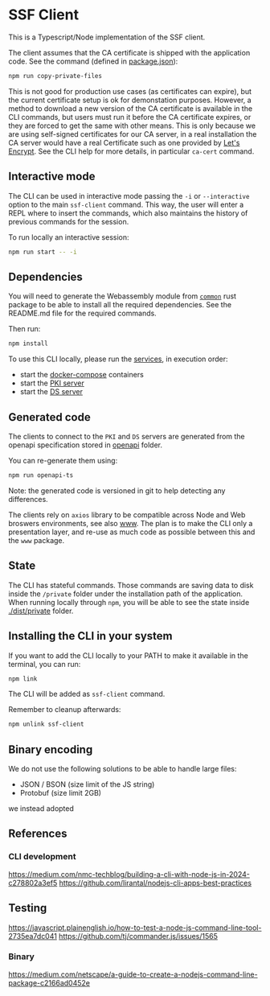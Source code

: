 # SSF Client

This is a Typescript/Node implementation of the SSF client.

The client assumes that the CA certificate is shipped with the application code. See the command (defined in [package.json](./package.json)):

```bash
npm run copy-private-files
```

This is not good for production use cases (as certificates can expire), but the current certificate setup is ok for demonstation purposes.
However, a method to download a new version of the CA certificate is available in the CLI commands, but users must run it
before the CA certificate expires, or they are forced to get the same with other means. This is only because we are using self-signed certificates for our CA server, in a real installation the CA server would have a real Certificate such as one provided by [Let's Encrypt](https://letsencrypt.org).
See the CLI help for more details, in particular `ca-cert` command.

## Interactive mode

The CLI can be used in interactive mode passing the `-i` or `--interactive` option to the main `ssf-client` command.
This way, the user will enter a REPL where to insert the commands, which also maintains the history of previous commands for the session.

To run locally an interactive session:

```bash
npm run start -- -i
```

## Dependencies

You will need to generate the Webassembly module from [`common`](../common/README.md) rust package to be able to install all the required dependencies. See the README.md file for the required commands.

Then run:
```bash
npm install
```

To use this CLI locally, please run the [services](../services/), in execution order:

- start the [docker-compose](../services/docker-compose.yaml) containers
- start the [PKI server](../services/pki/README.md)
- start the [DS server](../services/ds/README.md)

## Generated code

The clients to connect to the `PKI` and `DS` servers are generated from the openapi specification stored in [openapi](../openapi/) folder.

You can re-generate them using:

```bash
npm run openapi-ts
```

Note: the generated code is versioned in git to help detecting any differences.

The clients rely on `axios` library to be compatible across Node and Web broswers environments, see also [www](../www).
The plan is to make the CLI only a presentation layer, and re-use as much code as possible between this and the `www` package.

## State

The CLI has stateful commands. Those commands are saving data to disk inside the `/private` folder under the installation path of the application. When running locally through `npm`, you will be able to see the state inside [./dist/private](./dist/private/) folder.

## Installing the CLI in your system

If you want to add the CLI locally to your PATH to make it available in the terminal, you can run:

```bash
npm link
```

The CLI will be added as `ssf-client` command.

Remember to cleanup afterwards:

```bash
npm unlink ssf-client
```

## Binary encoding

We do not use the following solutions to be able to handle large files:
* JSON / BSON (size limit of the JS string)
* Protobuf (size limit 2GB)

we instead adopted

## References

### CLI development

https://medium.com/nmc-techblog/building-a-cli-with-node-js-in-2024-c278802a3ef5
https://github.com/lirantal/nodejs-cli-apps-best-practices

## Testing

https://javascript.plainenglish.io/how-to-test-a-node-js-command-line-tool-2735ea7dc041
https://github.com/tj/commander.js/issues/1565

### Binary

https://medium.com/netscape/a-guide-to-create-a-nodejs-command-line-package-c2166ad0452e
